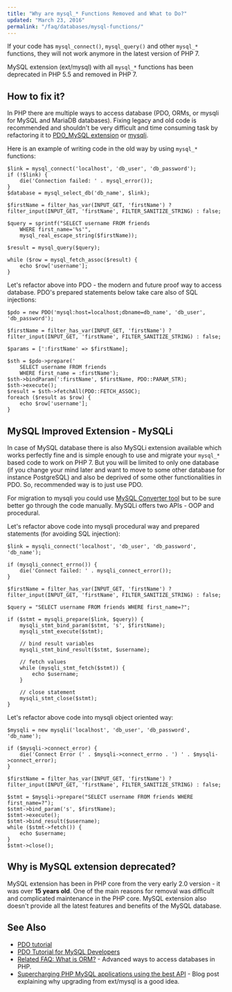 ```yaml
---
title: "Why are mysql_* Functions Removed and What to Do?"
updated: "March 23, 2016"
permalink: "/faq/databases/mysql-functions/"
---
```


If your code has `mysql_connect()`, `mysql_query()` and other `mysql_*` functions,
they will not work anymore in the latest version of PHP 7.

MySQL extension (ext/mysql) with all `mysql_*` functions has been deprecated in
PHP 5.5 and removed in PHP 7.

## How to fix it?

In PHP there are multiple ways to access database (PDO, ORMs, or mysqli for MySQL
and MariaDB databases). Fixing legacy and old code is recommended and shouldn't be
very difficult and time consuming task by refactoring it to [PDO_MySQL extension][pdo-mysql]
or [mysqli][mysqli].

Here is an example of writing code in the old way by using `mysql_*` functions:

```php?start_inline=1
$link = mysql_connect('localhost', 'db_user', 'db_password');
if (!$link) {
    die('Connection failed: ' . mysql_error());
}
$database = mysql_select_db('db_name', $link);

$firstName = filter_has_var(INPUT_GET, 'firstName') ? filter_input(INPUT_GET, 'firstName', FILTER_SANITIZE_STRING) : false;

$query = sprintf("SELECT username FROM friends
    WHERE first_name='%s'",
    mysql_real_escape_string($firstName));

$result = mysql_query($query);

while ($row = mysql_fetch_assoc($result) {
    echo $row['username'];
}
```

Let's refactor above into PDO - the modern and future proof way to access database. PDO's prepared statements below
take care also of SQL injections:

```php?start_inline=1
$pdo = new PDO('mysql:host=localhost;dbname=db_name', 'db_user', 'db_password');

$firstName = filter_has_var(INPUT_GET, 'firstName') ? filter_input(INPUT_GET, 'firstName', FILTER_SANITIZE_STRING) : false;

$params = [':firstName' => $firstName];

$sth = $pdo->prepare('
    SELECT username FROM friends
    WHERE first_name = :firstName');
$sth->bindParam(':firstName', $firstName, PDO::PARAM_STR);
$sth->execute();
$result = $sth->fetchAll(PDO::FETCH_ASSOC);
foreach ($result as $row) {
    echo $row['username'];
}
```

## MySQL Improved Extension - MySQLi

In case of MySQL database there is also MySQLi extension available which works perfectly fine and is simple enough
to use and migrate your `mysql_*` based code to work on PHP 7. But you will be limited to only one database (if you change your mind later and want to move to some other database for instance PostgreSQL) and
also be deprived of some other functionalities in PDO. So, recommended way is to just use PDO.

For migration to mysqli you could use [MySQL Converter tool](https://github.com/philip/MySQLConverterTool) but to be sure
better go through the code manually. MySQLi offers two APIs - OOP and procedural.

Let's refactor above code into mysqli procedural way and prepared statements (for avoiding SQL injection):

```php?start_inline=1
$link = mysqli_connect('localhost', 'db_user', 'db_password', 'db_name');

if (mysqli_connect_errno()) {
    die('Connect failed: ' . mysqli_connect_error());
}

$firstName = filter_has_var(INPUT_GET, 'firstName') ? filter_input(INPUT_GET, 'firstName', FILTER_SANITIZE_STRING) : false;

$query = "SELECT username FROM friends WHERE first_name=?";

if ($stmt = mysqli_prepare($link, $query)) {
    mysqli_stmt_bind_param($stmt, 's', $firstName);
    mysqli_stmt_execute($stmt);

    // bind result variables
    mysqli_stmt_bind_result($stmt, $username);

    // fetch values
    while (mysqli_stmt_fetch($stmt)) {
        echo $username;
    }

    // close statement
    mysqli_stmt_close($stmt);
}
```

Let's refactor above code into mysqli object oriented way:

```php?start_inline=1
$mysqli = new mysqli('localhost', 'db_user', 'db_password', 'db_name');

if ($mysqli->connect_error) {
    die('Connect Error (' . $mysqli->connect_errno . ') ' . $mysqli->connect_error);
}

$firstName = filter_has_var(INPUT_GET, 'firstName') ? filter_input(INPUT_GET, 'firstName', FILTER_SANITIZE_STRING) : false;

$stmt = $mysqli->prepare("SELECT username FROM friends WHERE first_name=?");
$stmt->bind_param('s', $firstName);
$stmt->execute();
$stmt->bind_result($username);
while ($stmt->fetch()) {
    echo $username;
}
$stmt->close();
```

## Why is MySQL extension deprecated?

MySQL extension has been in PHP core from the very early 2.0 version - it was
over **15 years old**. One of the main reasons for removal was difficult and
complicated maintenance in the PHP core. MySQL extension also doesn't provide all
the latest features and benefits of the MySQL database.

## See Also

* [PDO tutorial](https://phpdelusions.net/pdo)
* [PDO Tutorial for MySQL Developers](http://wiki.hashphp.org/PDO_Tutorial_for_MySQL_Developers)
* [Related FAQ: What is ORM?](/databases/orm,md) - Advanced ways to access databases in PHP.
* [Supercharging PHP MySQL applications using the best API](http://blog.ulf-wendel.de/2012/php-mysql-why-to-upgrade-extmysql/) - Blog post explaining why upgrading from ext/mysql is a good idea.


[mysqli]: http://php.net/manual/en/book.mysqli.php
[pdo-mysql]: http://php.net/manual/en/ref.pdo-mysql.php
